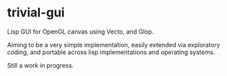 trivial-gui
===========

Lisp GUI for OpenGL canvas using Vecto, and Glop.

Aiming to be a very simple implementation, easily extended via
exploratory coding, and portable across lisp implementations and
operating systems.

Still a work in progress.

